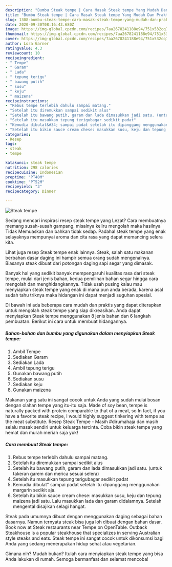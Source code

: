 ```yaml
---
description: "Bumbu Steak tempe | Cara Masak Steak tempe Yang Mudah Dan Praktis"
title: "Bumbu Steak tempe | Cara Masak Steak tempe Yang Mudah Dan Praktis"
slug: 1308-bumbu-steak-tempe-cara-masak-steak-tempe-yang-mudah-dan-praktis
date: 2020-09-30T08:16:43.680Z
image: https://img-global.cpcdn.com/recipes/7aa2678241188e94/751x532cq70/steak-tempe-foto-resep-utama.jpg
thumbnail: https://img-global.cpcdn.com/recipes/7aa2678241188e94/751x532cq70/steak-tempe-foto-resep-utama.jpg
cover: https://img-global.cpcdn.com/recipes/7aa2678241188e94/751x532cq70/steak-tempe-foto-resep-utama.jpg
author: Lora Garner
ratingvalue: 4.3
reviewcount: 10
recipeingredient:
- " Tempe"
- " Garam"
- " Lada"
- " tepung terigu"
- " bawang putih"
- " susu"
- " keju"
- " maizena"
recipeinstructions:
- "Rebus tempe terlebih dahulu sampai matang."
- "Setelah itu diremukkan sampai sedikit alus"
- "Setelah itu bawang putih, garam dan lada dimasukkan jadi satu. (untuk takeran garem dan merica sesuai selera)"
- "Setelah itu masukkan tepung terigubagar sedikit padat"
- "Kemudia dibulat&#34; sampai padat setelah itu dipanggang menggunakan margarin sedikit aja."
- "Setelah itu bikin sauce cream chese: masukkan susu, keju dan tepung maizena jadi satu. Lalu masukkan lada dan garam didalamnya. Setelah mengental disajikan selagi hangat."
categories:
- Resep
tags:
- steak
- tempe

katakunci: steak tempe 
nutrition: 298 calories
recipecuisine: Indonesian
preptime: "PT40M"
cooktime: "PT52M"
recipeyield: "3"
recipecategory: Dinner

---
```



![Steak tempe](https://img-global.cpcdn.com/recipes/7aa2678241188e94/751x532cq70/steak-tempe-foto-resep-utama.jpg)

Sedang mencari inspirasi resep steak tempe yang Lezat? Cara membuatnya memang susah-susah gampang. misalnya keliru mengolah maka hasilnya Tidak Memuaskan dan bahkan tidak sedap. Padahal steak tempe yang enak selayaknya mempunyai aroma dan cita rasa yang dapat memancing selera kita.

Lihat juga resep Steak tempe enak lainnya. Steak, salah satu makanan berbahan dasar daging ini hampir semua orang sudah mengenalnya. Biasanya steak dibuat dari potongan daging sapi segar yang dimasak.

Banyak hal yang sedikit banyak mempengaruhi kualitas rasa dari steak tempe, mulai dari jenis bahan, kedua pemilihan bahan segar hingga cara mengolah dan menghidangkannya. Tidak usah pusing kalau mau menyiapkan steak tempe yang enak di mana pun anda berada, karena asal sudah tahu triknya maka hidangan ini dapat menjadi suguhan spesial.


Di bawah ini ada beberapa cara mudah dan praktis yang dapat diterapkan untuk mengolah steak tempe yang siap dikreasikan. Anda dapat menyiapkan Steak tempe menggunakan 8 jenis bahan dan 6 langkah pembuatan. Berikut ini cara untuk membuat hidangannya.

<!--inarticleads1-->

##### Bahan-bahan dan bumbu yang digunakan dalam menyiapkan Steak tempe:

1. Ambil  Tempe
1. Sediakan  Garam
1. Sediakan  Lada
1. Ambil  tepung terigu
1. Gunakan  bawang putih
1. Sediakan  susu
1. Sediakan  keju
1. Gunakan  maizena


Makanan yang satu ini sangat cocok untuk Anda yang sudah mulai bosan dengan olahan tempe yang itu-itu saja. Made of soy bean, tempe is naturally packed with protein comparable to that of a meat, so In fact, if you have a favorite steak recipe, I would highly suggest tinkering with tempe as the meat substitute. Resep Steak Tempe - Masih #dirumahaja dan masih selalu masak sendiri untuk keluarga tercinta. Coba bikin steak tempe yang hemat dan murah meriah saja yuk! 

<!--inarticleads2-->

##### Cara membuat Steak tempe:

1. Rebus tempe terlebih dahulu sampai matang.
1. Setelah itu diremukkan sampai sedikit alus
1. Setelah itu bawang putih, garam dan lada dimasukkan jadi satu. (untuk takeran garem dan merica sesuai selera)
1. Setelah itu masukkan tepung terigubagar sedikit padat
1. Kemudia dibulat&#34; sampai padat setelah itu dipanggang menggunakan margarin sedikit aja.
1. Setelah itu bikin sauce cream chese: masukkan susu, keju dan tepung maizena jadi satu. Lalu masukkan lada dan garam didalamnya. Setelah mengental disajikan selagi hangat.


Steak pada umumnya dibuat dengan menggunakan daging sebagai bahan dasarnya. Namun ternyata steak bisa juga loh dibuat dengan bahan dasar. Book now at Steak restaurants near Tempe on OpenTable. Outback Steakhouse is a popular steakhouse that specializes in serving Australian style steaks and eats. Steak tempe ini sangat cocok untuk dikonsumsi bagi Anda yang sedang menerapakan hidup sehat atau vegetarian. 

Gimana nih? Mudah bukan? Itulah cara menyiapkan steak tempe yang bisa Anda lakukan di rumah. Semoga bermanfaat dan selamat mencoba!
